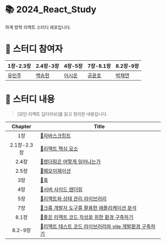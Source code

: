 # 📚 2024_React_Study

하계 방학 리액트 스터디 레포입니다.

# 👥 스터디 참여자

| 1장-2.3장                            | 2.4장-3장                            | 4장-5장                             | 7장-8.1장                                 | 8.2장-9장                             |
| ------------------------------------ | ------------------------------------ | ----------------------------------- | ----------------------------------------- | ------------------------------------- |
| [유민주](https://github.com/yminjuu) | [백승현](https://github.com/hyun907) | [이시온](https://github.com/xionng) | [공윤호](https://github.com/Patrick-Gong) | [박채연](https://github.com/qkrcodus) |

# 📝 스터디 내용

> [모던 리액트 딥다이브]를 읽고 정리한 내용입니다.

| **Chapter** | **Title**                                                                                                                                                                                                                                                                                                                                                                                                                                    |
| :---------: | -------------------------------------------------------------------------------------------------------------------------------------------------------------------------------------------------------------------------------------------------------------------------------------------------------------------------------------------------------------------------------------------------------------------------------------------- |
|     1장     | [📍자바스크립트](https://github.com/likelion-ssu/2024_React_Study/blob/main/%EB%AA%A8%EB%8D%98%20%EB%A6%AC%EC%95%A1%ED%8A%B8%20Deep%20Dive/1_%EC%9E%90%EB%B0%94%EC%8A%A4%ED%81%AC%EB%A6%BD%ED%8A%B8.md#0-%EB%93%A4%EC%96%B4%EA%B0%80%EB%A9%B0)                                                                                                                                                                                               |
| 2.1장-2.3장 | [📍리액트 핵심 요소](https://github.com/likelion-ssu/2024_React_Study/blob/main/%EB%AA%A8%EB%8D%98%20%EB%A6%AC%EC%95%A1%ED%8A%B8%20Deep%20Dive/2.1-2.3_%EB%A6%AC%EC%95%A1%ED%8A%B8%ED%95%B5%EC%8B%AC%EC%9A%94%EC%86%8C.md)                                                                                                                                                                                                                   |
|    2.4장    | [📍렌더링은 어떻게 일어나는가](https://github.com/likelion-ssu/2024_React_Study/blob/main/%EB%AA%A8%EB%8D%98%20%EB%A6%AC%EC%95%A1%ED%8A%B8%20Deep%20Dive/2.4_%EB%A0%8C%EB%8D%94%EB%A7%81%EC%9D%80%20%EC%96%B4%EB%96%BB%EA%B2%8C%20%EC%9D%BC%EC%96%B4%EB%82%98%EB%8A%94%EA%B0%80.md)                                                                                                                                                          |
|    2.5장    | [📍메모이제이션](https://github.com/likelion-ssu/2024_React_Study/blob/main/%EB%AA%A8%EB%8D%98%20%EB%A6%AC%EC%95%A1%ED%8A%B8%20Deep%20Dive/2.5_%EB%A9%94%EB%AA%A8%EC%9D%B4%EC%A0%9C%EC%9D%B4%EC%85%98.md)                                                                                                                                                                                                                                    |
|     3장     | [📍훅](https://github.com/likelion-ssu/2024_React_Study/blob/main/%EB%AA%A8%EB%8D%98%20%EB%A6%AC%EC%95%A1%ED%8A%B8%20Deep%20Dive/3_%ED%9B%85.md)                                                                                                                                                                                                                                                                                             |
|     4장     | [📍서버 사이드 렌더링](https://github.com/likelion-ssu/2024_React_Study/blob/main/%EB%AA%A8%EB%8D%98%20%EB%A6%AC%EC%95%A1%ED%8A%B8%20Deep%20Dive/4_%EC%84%9C%EB%B2%84%20%EC%82%AC%EC%9D%B4%EB%93%9C%20%EB%A0%8C%EB%8D%94%EB%A7%81.md)                                                                                                                                                                                                        |
|     5장     | [📍리액트와 상태 관리 라이브러리](https://github.com/likelion-ssu/2024_React_Study/blob/main/%EB%AA%A8%EB%8D%98%20%EB%A6%AC%EC%95%A1%ED%8A%B8%20Deep%20Dive/5_%EB%A6%AC%EC%95%A1%ED%8A%B8%EC%99%80%20%EC%83%81%ED%83%9C%20%EA%B4%80%EB%A6%AC%20%EB%9D%BC%EC%9D%B4%EB%B8%8C%EB%9F%AC%EB%A6%AC.md)                                                                                                                                             |
|     7장     | [📍크롬 개발자 도구를 활용한 애플리케이션 분석](https://github.com/likelion-ssu/2024_React_Study/blob/main/%EB%AA%A8%EB%8D%98%20%EB%A6%AC%EC%95%A1%ED%8A%B8%20Deep%20Dive/7_%ED%81%AC%EB%A1%AC%20%EA%B0%9C%EB%B0%9C%EC%9E%90%20%EB%8F%84%EA%B5%AC%EB%A5%BC%20%ED%99%9C%EC%9A%A9%ED%95%9C%20%EC%95%A0%ED%94%8C%EB%A6%AC%EC%BC%80%EC%9D%B4%EC%85%98%20%EB%B6%84%EC%84%9D.md)                                                                   |
|    8.1장    | [📍좋은 리액트 코드 작성을 위한 환경 구축하기](https://github.com/likelion-ssu/2024_React_Study/blob/main/%EB%AA%A8%EB%8D%98%20%EB%A6%AC%EC%95%A1%ED%8A%B8%20Deep%20Dive/8.1_%EC%A2%8B%EC%9D%80%20%EB%A6%AC%EC%95%A1%ED%8A%B8%20%EC%BD%94%EB%93%9C%20%EC%9E%91%EC%84%B1%EC%9D%84%20%EC%9C%84%ED%95%9C%20%ED%99%98%EA%B2%BD%20%EA%B5%AC%EC%B6%95%ED%95%98%EA%B8%B0.md)                                                                        |
|   8.2-9장   | [📍리액트 테스트 코드 라이브러리와 vite 개발환경 구축하기](https://github.com/likelion-ssu/2024_React_Study/blob/36aeba9a2e7a2eb5e29bec84665908b0014ea237/%EB%AA%A8%EB%8D%98%20%EB%A6%AC%EC%95%A1%ED%8A%B8%20Deep%20Dive/8.2-9%20%EB%A6%AC%EC%95%A1%ED%8A%B8%20%ED%85%8C%EC%8A%A4%ED%8A%B8%20%EB%9D%BC%EC%9D%B4%EB%B8%8C%EB%9F%AC%EB%A6%AC%EC%99%80%20vite%20%EA%B0%9C%EB%B0%9C%ED%99%98%EA%B2%BD%20%EA%B5%AC%EC%B6%95%ED%95%98%EA%B8%B0.md) |
